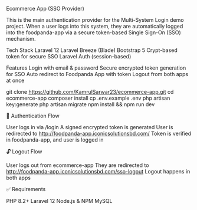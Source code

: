 Ecommerce App (SSO Provider)

This is the main authentication provider for the Multi-System Login demo project. When a user logs into this system, they are automatically logged into the foodpanda-app via a secure token-based Single Sign-On (SSO) mechanism.

Tech Stack
Laravel 12
Laravel Breeze (Blade)
Bootstrap 5
Crypt-based token for secure SSO
Laravel Auth (session-based)

Features
Login with email & password
Secure encrypted token generation for SSO
Auto redirect to Foodpanda App with token
Logout from both apps at once

git clone https://github.com/KamrulSarwar23/ecommerce-app.git
cd ecommerce-app
composer install
cp .env.example .env
php artisan key:generate
php artisan migrate
npm install && npm run dev

🔐 Authentication Flow

User logs in via /login
A signed encrypted token is generated
User is redirected to http://foodpanda-app.iconicsolutionsbd.com/
Token is verified in foodpanda-app, and user is logged in

🔓 Logout Flow

User logs out from ecommerce-app
They are redirected to http://foodpanda-app.iconicsolutionsbd.com/sso-logout
Logout happens in both apps

✅ Requirements

PHP 8.2+
Laravel 12
Node.js & NPM
MySQL
